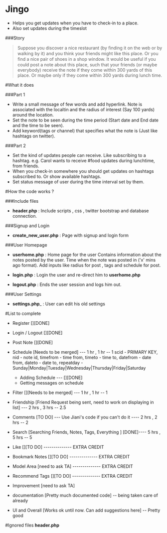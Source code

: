 # Jingo

+ Helps you get updates when you have to check-in to a place. 
+ Also set updates during the timeslot


###Story

> Suppose you discover a nice restaurant (by ﬁnding it on the web or by walking by it) and you think your friends might like this place. Or you ﬁnd a nice pair of shoes in a shop window. It would be useful if you could post a note about this place, such that your friends (or maybe everybody) receive the note if they come within 300 yards of this place. Or maybe only if they come within 300 yards during lunch time.

#What it does


###Part 1

+ Write a small message of few words and add hyperlink.
 Note is associated with the localtin and the radius of interest (Say 100 yards) around the location.
+ Set the note to be seen during the time period (Start date and End date and the time to be seen).
+ Add keyword(tags or channel) that specifies what the note is (Just like hashtags on twitter).


###Part 2
+ Set the kind of updates people can receive. Like subscribing to a hashtag.
  e.g. Carol wants to receive #food updates during lunchtime, from friends.
+ When you check-in somewhere you should get updates on hashtags subscribed to. Or show available hashtags.
+ Set status message of user during the time interval set by them.


#How the code works ?

###Include files

+ __header.php__ : Include scripts , css , twitter bootstrap and database connection.

###Signup and Login

+ __create_new_user.php__ : Page with signup and login form

###User Homepage

+ __userhome.php__ : Home page for the user
Contains information about the notes posted by the user.
Time when the note was posted in ('x' mins ago format).
Add inputs like radius for post , tags and schedule for post.

+ __login.php__ : Login the user and re-direct him to __userhome.php__
+ __logout.php__ : Ends the user session and logs him out.

###User Settings

+ __settings.php___ : User can edit his old settings


#List to complete 
+ Register  [][DONE]
+ Login / Logout  [][DONE]
+ Post Note [][DONE]

+ Schedule [Needs to be merged] --- 1 hr , 1 hr  -- 1
	scid - PRIMARY KEY,
	nid - note id,
	timefrom - time from,
	timeto - time to,
	datefrom - date from,
	dateto - date to,
	repeatday - Sunday|Monday|Tuesday|Wednesday|Thursday|Friday|Saturday
	+ Adding Schedule --- [][DONE]
	+ Getting messages on schedule

+ Filter [][Needs to be merged] --- 1 hr , 1 hr -- 1

+ Friendship [Friend Request being sent, need to work on displaying in list] --- 2 hrs , 3 hrs -- 2.5

+ Comments [TO DO] --- Use Jiani's code if you can't do it ---- 2 hrs , 2 hrs -- 2
+ Search [Searching Friends, Notes, Tags, Everything ] [DONE]---- 5 hrs , 5 hrs -- 5

+ Like [][TO DO]  -------------- EXTRA CREDIT
+ Bookmark Notes [][TO DO]  -------------- EXTRA CREDIT
+ Model Area [need to ask TA]  -------------- EXTRA CREDIT
+ Recommend Tags [][TO DO]  -------------- EXTRA CREDIT

+ Improvement [need to ask TA]
+ documentation [Pretty much documented code] -- being taken care of already
+ UI and Overall [Works ok until now. Can add suggestions here] -- Pretty good

#Ignored files
__header.php__
